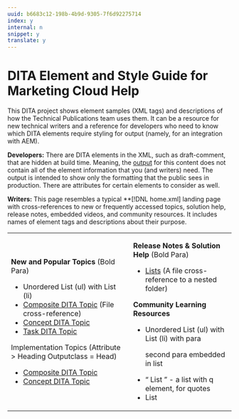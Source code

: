 ```yaml
---
uuid: b6683c12-198b-4b9d-9305-7f6d92275714
index: y
internal: n
snippet: y
translate: y
---
```


# DITA Element and Style Guide for Marketing Cloud Help

This DITA project shows element samples (XML tags) and descriptions of how the Technical Publications team uses them. It can be a resource for new technical writers and a reference for developers who need to know which DITA elements require styling for output (namely, for an integration with AEM).

**Developers:** There are DITA elements in the XML, such as draft-comment, that are hidden at build time. Meaning, the [output](https://marketing.adobe.com/resources/help/en_US/internal/) for this content does not contain all of the element information that you (and writers) need. The output is intended to show only the formatting that the public sees in production. There are attributes for certain elements to consider as well.

**Writers:** This page resembles a typical **[!DNL home.xml] landing page with cross-references to new or frequently accessed topics, solution help, release notes, embedded videos, and community resources. It includes names of element tags and descriptions about their purpose. 

<table class="simpletable" id="table_5E612F746A704FE095B809A013EE977F"> 
 <tbody> 
  <tr> 
   <td colname="col1"> <p><b>New and Popular Topics</b> (Bold Para) </p> 
    <ul id="ul_7BB21A4734964D80AD468B71C862E096"> 
     <li id="li_691C20C786A140ED8C2656C8A6DD6DBE">Unordered List (ul) with List (li) </li> 
     <li id="li_A28D232ED1424D19A45F61D81452E744"> <a format="dita" href="composite-dita-topic.md#topic_298651E53E82415B9A8AD7B2F3E6927A" scope="local">Composite DITA Topic</a> (File cross-reference) </li> 
     <li id="li_063F046E3915417A8C7271F13662A217"> <a format="dita" href="concept-topic.md#concept_4CEEF9F74266431691A249916837FF46" scope="local">Concept DITA Topic</a> </li> 
     <li id="li_40E19D11726C4E5DB4487788B74FD2AD"><a format="dita" href="task-dita-topic.md#task_5103974C88264AAEB37A79E6BC8B0199" scope="local">Task DITA Topic</a> </li> 
    </ul> <p class="head">Implementation Topics (Attribute &gt; Heading Outputclass = Head) </p> 
    <ul id="ul_96ABE71D10E24459B00237067408CC3B"> 
     <li id="li_D5B18AF31E6D4E42874147AB022AAEC2"> <a format="dita" href="composite-dita-topic.md#topic_298651E53E82415B9A8AD7B2F3E6927A" scope="local">Composite DITA Topic</a> </li> 
     <li id="li_CA769AE3FEEA4A91B4F864FBDDB19E13"> <a format="dita" href="concept-topic.md#concept_4CEEF9F74266431691A249916837FF46" scope="local">Concept DITA Topic</a> </li> 
    </ul> </td> 
   <td colname="col2"> <p> <b>Release Notes &amp; Solution Help</b> (Bold Para) </p> 
    <ul id="ul_4F06F170F214492780C7D25A069F799F"> 
     <li id="li_45A7CD556FE44F4DAB035C736A058F36"><a format="dita" href="lists.md#concept_11C5663D9B954FDF9E8F3285EED642EF" scope="local">Lists</a> (A file cross-reference to a nested folder) </li> 
    </ul> <p> <b>Community Learning Resources</b> </p> 
    <ul id="ul_9CAA2B3846954AACBC9C0F4A1F3BE36E"> 
     <li id="li_51336103CDB743F5932880596D295A76"> <p>Unordered List (ul) with List (li) with para </p> <p>second para embedded in list </p> </li> 
     <li id="li_0D36177FB5C44779BDFAF1D612B55107"><q> List </q> - a list with q element, for quotes </li> 
     <li id="li_B17C0DEDE8C24E6694C57553059A8D55"> List </li> 
    </ul> </td> 
  </tr> 
 </tbody> 
</table>

